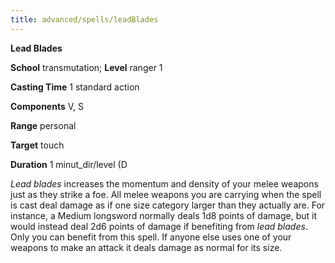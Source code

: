 ```yaml
---
title: advanced/spells/leadBlades
---
```

 **Lead Blades**

**School** transmutation; **Level** ranger 1

**Casting Time** 1 standard action

**Components** V, S

**Range** personal

**Target** touch

**Duration** 1 minut_dir/level (D

_Lead blades_ increases the momentum and density of your melee weapons just as they strike a foe. All melee weapons you are carrying when the spell is cast deal damage as if one size category larger than they actually are. For instance, a Medium longsword normally deals 1d8 points of damage, but it would instead deal 2d6 points of damage if benefiting from _lead blades_. Only you can benefit from this spell. If anyone else uses one of your weapons to make an attack it deals damage as normal for its size.

